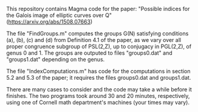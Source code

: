 This repository contains Magma code for the paper:  "Possible indices for the Galois image of elliptic curves over Q"  (https://arxiv.org/abs/1508.07663)
  
The file "FindGroups.m" computes the groups G(N) satisfying conditions (a), (b), (c) and (d) from Definition 4.1 of the paper, as we vary over all proper congruence subgroup of PSL(2,Z), up to conjugacy in PGL(2,Z), of genus 0 and 1.  The groups are outputed to files "groups0.dat" and "groups1.dat" depending on the genus.

The file "IndexComputations.m" has code for the computations in section 5.2 and 5.3 of the paper; it requires the files groups0.dat and groups1.dat.

There are many cases to consider and the code may take a while before it finishes.  The two programs took around 30 and 20 minutes, respectively, using one of Cornell math department's machines (your times may vary).
